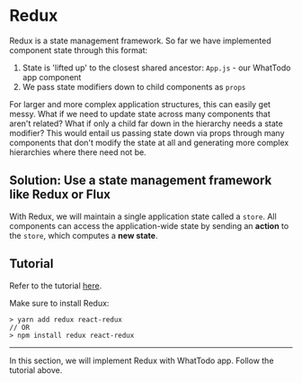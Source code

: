 # Redux

Redux is a state management framework. So far we have implemented component state through this format:
1. State is 'lifted up' to the closest shared ancestor: `App.js` - our WhatTodo app component
2. We pass state modifiers down to child components as `props`

For larger and more complex application structures, this can easily get messy. What if we need to update state across many components that aren't related? What if only a child far down in the hierarchy needs a state modifier? This would entail us passing state down via props through many components that don't modify the state at all and generating more complex hierarchies where there need not be.

## Solution: Use a state management framework like Redux or Flux
With Redux, we will maintain a single application state called a `store`. All components can access the application-wide state by sending an **action** to the `store`, which computes a **new state**.

## Tutorial
Refer to the tutorial [here](https://github.com/DED8IRD/NodeReactFullStack/blob/master/2%20React/docs/Redux.md#usage). 

Make sure to install Redux:
```
> yarn add redux react-redux 
// OR 
> npm install redux react-redux
```
___
In this section, we will implement Redux with WhatTodo app.
Follow the tutorial above.